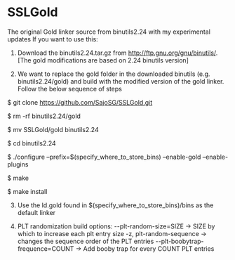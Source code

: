 SSLGold
=======

The original Gold linker source from binutils2.24 with my experimental updates
If you want to use this:

1. Download the binutils2.24.tar.gz from http://ftp.gnu.org/gnu/binutils/. [The gold modifications are based on 2.24 binutils version]

2. We want to replace the gold folder in the downloaded binutils (e.g. binutils2.24/gold) and build with the modified version of the gold linker. Follow the below sequence of steps

$ git clone https://github.com/SajoSG/SSLGold.git

$ rm -rf binutils2.24/gold

$ mv SSLGold/gold binutils2.24

$ cd binutils2.24

$ ./configure –prefix=$(specify_where_to_store_bins) –enable-gold –enable-plugins

$ make

$ make install

3. Use the ld.gold found in $(specify_where_to_store_bins)/bins as the default linker

4. PLT randomization build options:
--plt-random-size=SIZE → SIZE by which to increase each plt entry size
-z, plt-random-sequence → changes the sequence order of the PLT entries
--plt-boobytrap-frequence=COUNT → Add booby trap for every COUNT PLT entries
